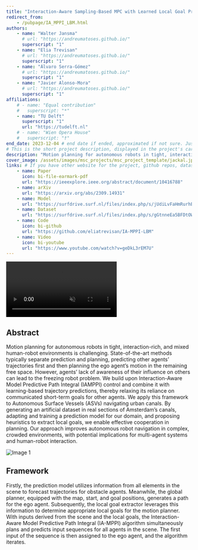```yaml
---
title: "Interaction-Aware Sampling-Based MPC with Learned Local Goal Prediction"
redirect_from:
    - /pubpage/IA_MPPI_LBM.html
authors:
    - name: "Walter Jansma"
      # url: "https://andreumatoses.github.io/"
      superscript: "1"
    - name: "Elia Trevisan"
      # url: "https://andreumatoses.github.io/"
      superscript: "1"
    - name: "Álvaro Serra-Gómez"
      # url: "https://andreumatoses.github.io/"
      superscript: "1"
    - name: "Javier Alonso-Mora"
      # url: "https://andreumatoses.github.io/"
      superscript: "1"
affiliations:
    # - name: "Equal contribution"
    #   superscript: "*"
    - name: "TU Delft"
      superscript: "1"
      url: "https://tudelft.nl"
    # - name: "Wien Opera House"
    #   superscript: "†"
end_date: 2023-12-04 # end date if ended, approximated if not sure. Just for display purposes and ordering.
# This is the short project description, displayed in the project's card"
description: "Motion planning for autonomous robots in tight, interaction-rich, and mixed human-robot environments is challenging. State-of-the-art methods typically separate prediction and planning, predicting other agents’ trajectories first and then planning the ego agent’s motion in the remaining free space. However, agents’ lack of awareness of their influence on others can lead to the freezing robot problem. We build upon Interaction-Aware Model Predictive Path Integral (IAMPPI) control and combine it with learning-based trajectory predictions, thereby relaxing its reliance on communicated short-term goals for other agents. We apply this framework to Autonomous Surface Vessels (ASVs) navigating urban canals. By generating an artificial dataset in real sections of Amsterdam’s canals, adapting and training a prediction model for our domain, and proposing heuristics to extract local goals, we enable effective cooperation in planning. Our approach improves autonomous robot navigation in complex, crowded environments, with potential implications for multi-agent systems and human-robot interaction."
cover_image: /assets/images/msc_projects/msc_project_template/jackal.jpg # Image displayed in the project's card, make it aspect ratio 1x1 (square) for best results, and keep it a reasonable size (like 1-2MB). Can also be a gif
links: # If you have other website for the project, github repos, datasets, etc. put it here. You can also add an icon from https://icons.getbootstrap.com/
    - name: Paper
      icon: bi-file-earmark-pdf
      url: "https://ieeexplore.ieee.org/abstract/document/10416788"
    - name: arXiv
      url: "https://arxiv.org/abs/2309.14931"
    - name: Model
      url: "https://surfdrive.surf.nl/files/index.php/s/jUdiLvFaHmRurhB"
    - name: Dataset
      url: "https://surfdrive.surf.nl/files/index.php/s/gGtnneEa5BFDtOW"
    - name: Code
      icon: bi-github
      url: "https://github.com/eliatrevisan/IA-MPPI-LBM"
    - name: Video
      icon: bi-youtube
      url: "https://www.youtube.com/watch?v=geDkL3rEM7U"
---
```


<div class="teaser-video d-flex justify-content-center">
  <div class="ratio ratio-16x9">
    <video id="teaser" autoplay="" muted="" controls="" loop="" playsinline="">
      <source src="{% include fix_link.html link='/assets/images/papers/ia_mppi/LBM_IAMPPI.mp4' %}" type="video/mp4">
    </video>
  </div>
</div>

## Abstract
Motion planning for autonomous robots in tight, interaction-rich, and mixed human-robot environments is challenging. State-of-the-art methods typically separate prediction and planning, predicting other agents’ trajectories first and then planning the ego agent’s motion in the remaining free space. However, agents’ lack of awareness of their influence on others can lead to the freezing robot problem. We build upon Interaction-Aware Model Predictive Path Integral (IAMPPI) control and combine it with learning-based trajectory predictions, thereby relaxing its reliance on communicated short-term goals for other agents. We apply this framework to Autonomous Surface Vessels (ASVs) navigating urban canals. By generating an artificial dataset in real sections of Amsterdam’s canals, adapting and training a prediction model for our domain, and proposing heuristics to extract local goals, we enable effective cooperation in planning. Our approach improves autonomous robot navigation in complex, crowded environments, with potential implications for multi-agent systems and human-robot interaction.


<div class="row row-cols-1 row-cols-sm-2 row-cols-md-2 g-2">
  <div class="col">
    <img class="img-fluid object-fit-contain" src="{% include fix_link.html link='/assets/images/papers/ia_mppi/framework.png' %}" alt="Image 1">
  </div>
  <div class="col">
  <div class=" ms-2">
  <h2>Framework</h2>
  <p>
    Firstly, the prediction model utilizes information from all elements in the scene to forecast trajectories for obstacle agents. Meanwhile, the global planner, equipped with the map, start, and goal positions, generates a path for the ego agent. Subsequently, the local goal extractor leverages this information to determine appropriate local goals for the motion planner. With inputs derived from the scene and the local goals, the Interaction-Aware Model Predictive Path Integral (IA-MPPI) algorithm simultaneously plans and predicts input sequences for all agents in the scene. The first input of the sequence is then assigned to the ego agent, and the algorithm iterates.
  </p>
  </div>
  </div>
</div>


